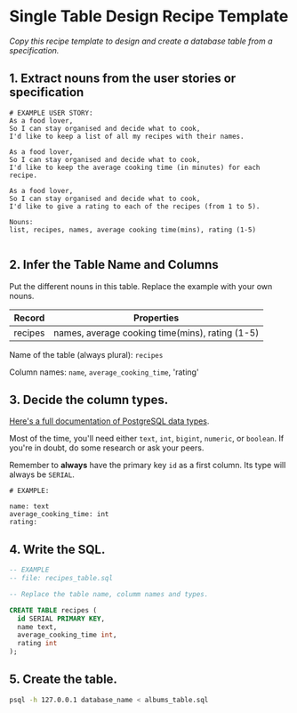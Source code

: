 # Single Table Design Recipe Template

_Copy this recipe template to design and create a database table from a specification._

## 1. Extract nouns from the user stories or specification

```
# EXAMPLE USER STORY:
As a food lover,
So I can stay organised and decide what to cook,
I'd like to keep a list of all my recipes with their names.

As a food lover,
So I can stay organised and decide what to cook,
I'd like to keep the average cooking time (in minutes) for each recipe.

As a food lover,
So I can stay organised and decide what to cook,
I'd like to give a rating to each of the recipes (from 1 to 5).
```

```
Nouns:
list, recipes, names, average cooking time(mins), rating (1-5)


```

## 2. Infer the Table Name and Columns

Put the different nouns in this table. Replace the example with your own nouns.

| Record                | Properties          |
| --------------------- | ------------------  |
| recipes               | names, average cooking time(mins), rating (1-5)

Name of the table (always plural): `recipes` 

Column names: `name`, `average_cooking_time`, 'rating'

## 3. Decide the column types.

[Here's a full documentation of PostgreSQL data types](https://www.postgresql.org/docs/current/datatype.html).

Most of the time, you'll need either `text`, `int`, `bigint`, `numeric`, or `boolean`. If you're in doubt, do some research or ask your peers.

Remember to **always** have the primary key `id` as a first column. Its type will always be `SERIAL`.

```
# EXAMPLE:

name: text
average_cooking_time: int
rating:

```

## 4. Write the SQL.

```sql
-- EXAMPLE
-- file: recipes_table.sql

-- Replace the table name, columm names and types.

CREATE TABLE recipes (
  id SERIAL PRIMARY KEY,
  name text,
  average_cooking_time int,
  rating int
);
```

## 5. Create the table.

```bash
psql -h 127.0.0.1 database_name < albums_table.sql
```



